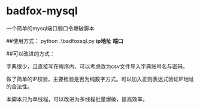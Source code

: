 # badfox-mysql
一个简单的mysql端口弱口令爆破脚本


##使用方式：
python .\badfoxsql.py **ip地址** **端口**


##可以改进的方式：

字典很少，且直接写在程序内，可以考虑改为csv文件导入字典账号名与密码。

做了简单的IP校验，主要检验是否为纯数字方式。可以加入正则表达式验证IP地址的合法性。

本脚本只为单线程，可以改进为多线程批量爆破，提高效率。
